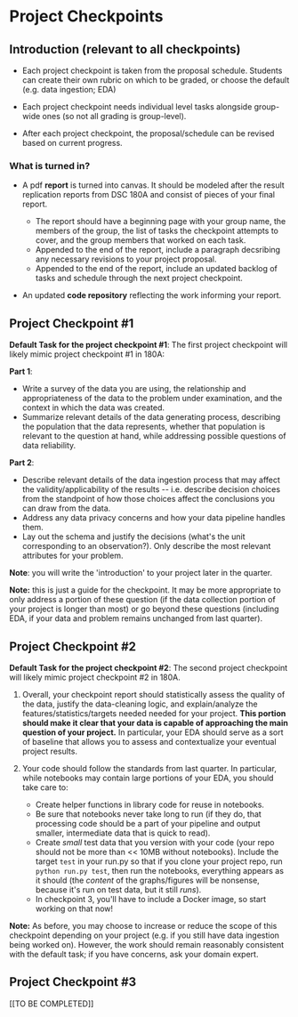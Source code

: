 # Project Checkpoints

## Introduction (relevant to all checkpoints)

-   Each project checkpoint is taken from the proposal
    schedule. Students can create their own rubric on which to be
    graded, or choose the default (e.g. data ingestion; EDA)

-   Each project checkpoint needs individual level tasks alongside
    group-wide ones (so not all grading is group-level).

-   After each project checkpoint, the proposal/schedule can be
    revised based on current progress.
    
### What is turned in?

-   A pdf **report** is turned into canvas. It should be modeled after
    the result replication reports from DSC 180A and consist of pieces
    of your final report.
    -   The report should have a beginning page with your group name,
        the members of the group, the list of tasks the checkpoint
        attempts to cover, and the group members that worked on each
        task.
    -   Appended to the end of the report, include a paragraph
        decsribing any necessary revisions to your project proposal.
    -   Appended to the end of the report, include an updated backlog
        of tasks and schedule through the next project checkpoint.

-   An updated **code repository** reflecting the work informing your
    report.
    
## Project Checkpoint #1

**Default Task for the project checkpoint #1**: The first project
checkpoint will likely mimic project checkpoint #1 in 180A:

**Part 1**:

-   Write a survey of the data you are using, the relationship and
    appropriateness of the data to the problem under examination, and
    the context in which the data was created.
-   Summarize relevant details of the data generating process,
    describing the population that the data represents, whether that
    population is relevant to the question at hand, while addressing
    possible questions of data reliability.
    
**Part 2**:

-   Describe relevant details of the data ingestion process that may
    affect the validity/applicability of the results -- i.e. describe
    decision choices from the standpoint of how those choices affect
    the conclusions you can draw from the data.
-   Address any data privacy concerns and how your data pipeline
    handles them.
-   Lay out the schema and justify the decisions (what's the unit
    corresponding to an observation?). Only describe the most relevant
    attributes for your problem.
    
**Note**: you will write the 'introduction' to your project later in
the quarter.

**Note:** this is just a guide for the checkpoint. It may be more
appropriate to only address a portion of these question (if the data
collection portion of your project is longer than most) or go beyond
these questions (including EDA, if your data and problem remains
unchanged from last quarter).

## Project Checkpoint #2

**Default Task for the project checkpoint #2**: The second project
checkpoint will likely mimic project checkpoint #2 in 180A.

1. Overall, your checkpoint report should statistically assess the
   quality of the data, justify the data-cleaning logic, and
   explain/analyze the features/statistics/targets needed needed for
   your project. **This portion should make it clear that your data is
   capable of approaching the main question of your project.** In
   particular, your EDA should serve as a sort of baseline that allows
   you to assess and contextualize your eventual project results.
   
2. Your code should follow the standards from last quarter. In
   particular, while notebooks may contain large portions of your EDA,
   you should take care to:
   * Create helper functions in library code for reuse in notebooks.
   * Be sure that notebooks never take long to run (if they do, that
     processing code should be a part of your pipeline and output
     smaller, intermediate data that is quick to read).
   * Create *small* test data that you version with your code (your
     repo should not be more than << 10MB without notebooks). Include
     the target `test` in your run.py so that if you clone your
     project repo, run `python run.py test`, then run the notebooks,
     everything appears as it should (the *content* of the
     graphs/figures will be nonsense, because it's run on test data,
     but it still *runs*).
   * In checkpoint 3, you'll have to include a Docker image, so start
     working on that now!
     
**Note:** As before, you may choose to increase or reduce the scope of
this checkpoint depending on your project (e.g. if you still have data
ingestion being worked on). However, the work should remain reasonably
consistent with the default task; if you have concerns, ask your
domain expert.


## Project Checkpoint #3

[[TO BE COMPLETED]]



